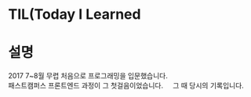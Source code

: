 # TIL(Today I Learned

# 설명
2017 7~8월 무렵 처음으로 프로그래밍을 입문했습니다.    
패스트캠퍼스 프론트엔드 과정이 그 첫걸음이었습니다.    
그 때 당시의 기록입니다.
